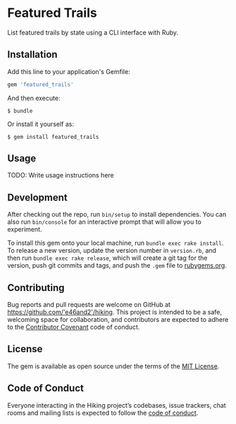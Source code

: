 # Featured Trails

List featured trails by state using a CLI interface with Ruby.

## Installation

Add this line to your application's Gemfile:

```ruby
gem 'featured_trails'
```

And then execute:

    $ bundle

Or install it yourself as:

    $ gem install featured_trails

## Usage

TODO: Write usage instructions here

## Development

After checking out the repo, run `bin/setup` to install dependencies. You can also run `bin/console` for an interactive prompt that will allow you to experiment.

To install this gem onto your local machine, run `bundle exec rake install`. To release a new version, update the version number in `version.rb`, and then run `bundle exec rake release`, which will create a git tag for the version, push git commits and tags, and push the `.gem` file to [rubygems.org](https://rubygems.org).

## Contributing

Bug reports and pull requests are welcome on GitHub at https://github.com/'e46and2'/hiking. This project is intended to be a safe, welcoming space for collaboration, and contributors are expected to adhere to the [Contributor Covenant](http://contributor-covenant.org) code of conduct.

## License

The gem is available as open source under the terms of the [MIT License](https://opensource.org/licenses/MIT).

## Code of Conduct

Everyone interacting in the Hiking project’s codebases, issue trackers, chat rooms and mailing lists is expected to follow the [code of conduct](https://github.com/'e46and2'/hiking/blob/master/CODE_OF_CONDUCT.md).
